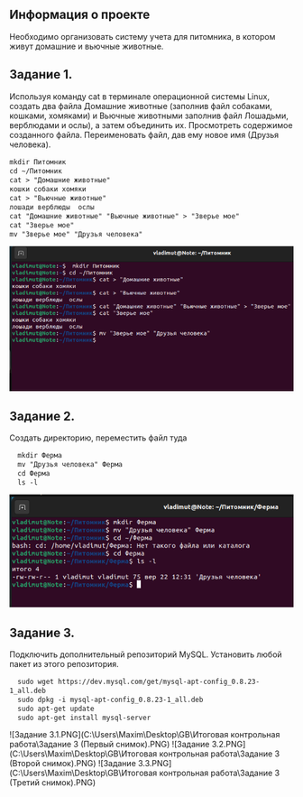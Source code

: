 ## Информация о проекте
Необходимо организовать систему учета для питомника, в котором живут
домашние и вьючные животные.

## Задание 1.
   Используя команду cat в терминале операционной системы Linux, создать
   два файла Домашние животные (заполнив файл собаками, кошками,
   хомяками) и Вьючные животными заполнив файл Лошадьми, верблюдами и
   ослы), а затем объединить их. Просмотреть содержимое созданного файла.
   Переименовать файл, дав ему новое имя (Друзья человека).

    mkdir Питомник      
    cd ~/Питомник     
    cat > "Домашние животные"    
    кошки собаки хомяки     
    cat > "Вьючные животные"    
    лошади верблюды  ослы    
    cat "Домашние животные" "Вьючные животные" > "Зверье мое"    
    cat "Зверье мое"  
    mv "Зверье мое" "Друзья человека"

![Задание 1.PNG](https://github.com/VoldMarius/FinalControlWork/blob/99c7116391c7d15225380cc9b9911962aead5345/%D0%97%D0%B0%D0%B4%D0%B0%D0%BD%D0%B8%D0%B5%201.PNG)

## Задание 2.
   Создать директорию, переместить файл туда

      mkdir Ферма
      mv "Друзья человека" Ферма
      cd Ферма
      ls -l

![Задание 2.PNG](https://github.com/VoldMarius/FinalControlWork/blob/3e878b181514b4e21b6116c1c67340a4d069ffec/%D0%97%D0%B0%D0%B4%D0%B0%D0%BD%D0%B8%D0%B5%202.PNG)

## Задание 3.
   Подключить дополнительный репозиторий MySQL. Установить любой пакет
   из этого репозитория.

      sudo wget https://dev.mysql.com/get/mysql-apt-config_0.8.23-1_all.deb
      sudo dpkg -i mysql-apt-config_0.8.23-1_all.deb
      sudo apt-get update
      sudo apt-get install mysql-server

![Задание 3.1.PNG](C:\Users\Maxim\Desktop\GB\Итоговая контрольная работа\Задание 3 (Первый снимок).PNG)
![Задание 3.2.PNG](C:\Users\Maxim\Desktop\GB\Итоговая контрольная работа\Задание 3 (Второй снимок).PNG)
![Задание 3.3.PNG](C:\Users\Maxim\Desktop\GB\Итоговая контрольная работа\Задание 3 (Третий снимок).PNG)






